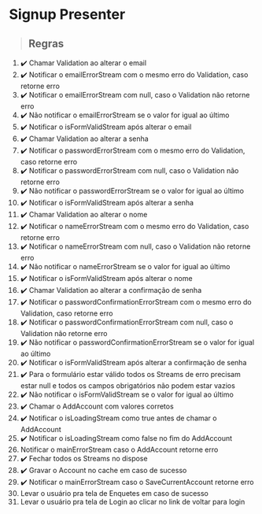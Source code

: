 # Signup Presenter

> ## Regras
1. ✔️ Chamar Validation ao alterar o email
2. ✔️ Notificar o emailErrorStream com o mesmo erro do Validation, caso retorne erro
3. ✔️ Notificar o emailErrorStream com null, caso o Validation não retorne erro
4. ✔️ Não notificar o emailErrorStream se o valor for igual ao último
5. ✔️ Notificar o isFormValidStream após alterar o email
6. ✔️ Chamar Validation ao alterar a senha
7. ✔️ Notificar o passwordErrorStream com o mesmo erro do Validation, caso retorne erro
8. ✔️ Notificar o passwordErrorStream com null, caso o Validation não retorne erro
9. ✔️ Não notificar o passwordErrorStream se o valor for igual ao último
10. ✔️ Notificar o isFormValidStream após alterar a senha
11. ✔️ Chamar Validation ao alterar o nome
12. ✔️ Notificar o nameErrorStream com o mesmo erro do Validation, caso retorne erro
13. ✔️ Notificar o nameErrorStream com null, caso o Validation não retorne erro
14. ✔️ Não notificar o nameErrorStream se o valor for igual ao último
15. ✔️ Notificar o isFormValidStream após alterar o nome
16. ✔️  Chamar Validation ao alterar a confirmação de senha
17. ✔️  Notificar o passwordConfirmationErrorStream com o mesmo erro do Validation, caso retorne erro
18. ✔️  Notificar o passwordConfirmationErrorStream com null, caso o Validation não retorne erro
19. ✔️  Não notificar o passwordConfirmationErrorStream se o valor for igual ao último
20. ✔️  Notificar o isFormValidStream após alterar a confirmação de senha
21. ✔️ Para o formulário estar válido todos os Streams de erro precisam estar null e todos os campos obrigatórios não podem estar vazios
22. ✔️ Não notificar o isFormValidStream se o valor for igual ao último
23. ✔️ Chamar o AddAccount com valores corretos
24. ✔️ Notificar o isLoadingStream como true antes de chamar o AddAccount
25. ✔️ Notificar o isLoadingStream como false no fim do AddAccount
26. Notificar o mainErrorStream caso o AddAccount retorne erro
27. ✔️ Fechar todos os Streams no dispose
28. ✔️ Gravar o Account no cache em caso de sucesso
29. ✔️ Notificar o mainErrorStream caso o SaveCurrentAccount retorne erro
30. Levar o usuário pra tela de Enquetes em caso de sucesso
31. Levar o usuário pra tela de Login ao clicar no link de voltar para login
